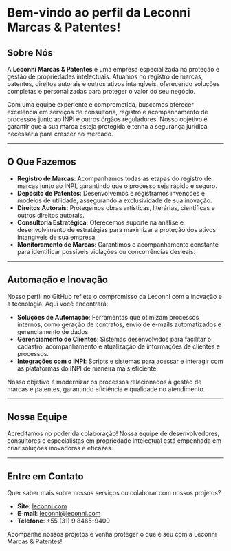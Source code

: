 # Bem-vindo ao perfil da Leconni Marcas & Patentes!

## Sobre Nós
A **Leconni Marcas & Patentes** é uma empresa especializada na proteção e gestão de propriedades intelectuais. Atuamos no registro de marcas, patentes, direitos autorais e outros ativos intangíveis, oferecendo soluções completas e personalizadas para proteger o valor do seu negócio.

Com uma equipe experiente e comprometida, buscamos oferecer excelência em serviços de consultoria, registro e acompanhamento de processos junto ao INPI e outros órgãos reguladores. Nosso objetivo é garantir que a sua marca esteja protegida e tenha a segurança jurídica necessária para crescer no mercado.

---

## O Que Fazemos
- **Registro de Marcas**: Acompanhamos todas as etapas do registro de marcas junto ao INPI, garantindo que o processo seja rápido e seguro.
- **Depósito de Patentes**: Desenvolvemos e registramos invenções e modelos de utilidade, assegurando a exclusividade de sua inovação.
- **Direitos Autorais**: Protegemos obras artísticas, literárias, científicas e outros direitos autorais.
- **Consultoria Estratégica**: Oferecemos suporte na análise e desenvolvimento de estratégias para maximizar a proteção dos ativos intangíveis de sua empresa.
- **Monitoramento de Marcas**: Garantimos o acompanhamento constante para identificar possíveis violações ou concorrências desleais.

---

## Automação e Inovação
Nosso perfil no GitHub reflete o compromisso da Leconni com a inovação e a tecnologia. Aqui você encontrará:
- **Soluções de Automação**: Ferramentas que otimizam processos internos, como geração de contratos, envio de e-mails automatizados e gerenciamento de dados.
- **Gerenciamento de Clientes**: Sistemas desenvolvidos para facilitar o cadastro, acompanhamento e atualização de informações de clientes e processos.
- **Integrações com o INPI**: Scripts e sistemas para acessar e interagir com as plataformas do INPI de maneira mais eficiente.

Nosso objetivo é modernizar os processos relacionados à gestão de marcas e patentes, garantindo eficiência e qualidade no atendimento.

---

## Nossa Equipe
Acreditamos no poder da colaboração! Nossa equipe de desenvolvedores, consultores e especialistas em propriedade intelectual está empenhada em criar soluções inovadoras e eficazes.

---

## Entre em Contato
Quer saber mais sobre nossos serviços ou colaborar com nossos projetos?
- **Site**: [leconni.com](https://leconni.com.br)
- **E-mail**: leconni@leconni.com
- **Telefone**: +55 (31) 9 8465-9400

Acompanhe nossos projetos e venha proteger o que é seu com a Leconni Marcas & Patentes!
